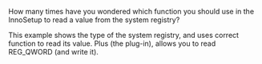 How many times have you wondered which function you should use in the InnoSetup to read a value from the system registry?

This example shows the type of the system registry, and uses correct function to read its value. Plus (the plug-in), allows you to read REG_QWORD (and write it).
